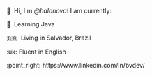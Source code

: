 <p>👋&nbsp; Hi, I'm <em>@halonova!</em> I am currently: </p>

<p>📌&nbsp; Learning Java</p>

<p>🇧🇷&nbsp; Living in Salvador, Brazil</p>

<p>:uk: Fluent in English</p>

<p>:point_right: https://www.linkedin.com/in/bvdev/ </p>
